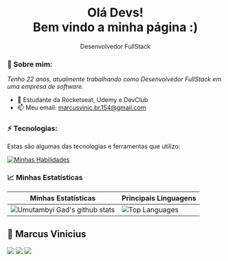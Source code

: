 <h1 align='center'>
  Olá Devs!
  <br/>
  Bem vindo a minha página :)
</h1>

<p align='center'>
  Desenvolvedor FullStack
</p>

### 📌 Sobre mim:

<p>
  <em>
    Tenho 22 anos, atualmente trabalhando como Desenvolvedor FullStack em uma empresa de software.
  </em>
</p>

- 🚀 Estudante da Rocketseat, Udemy e DevClub
- 📫 Meu email: marcusvinic.br.154@gmail.com

### ⚡ Tecnologias:

Estas são algumas das tecnologias e ferramentas que utilizo:

[![Minhas Habilidades](https://skillicons.dev/icons?i=html,css,js,ts,react,nextjs,styledcomponents,sass,docker,nodejs,firebase,mongodb
)](https://skillicons.dev)

### 📈 Minhas Estatísticas

| Minhas Estatísticas                                                                                                                                                            | Principais Linguagens                                                                                                                                                                     |
| ------------------------------------------------------------------------------------------------------------------------------------------------------------------------ | ---------------------------------------------------------------------------------------------------------------------------------------------------------------------------------- |
| ![Umutambyi Gad's github stats](https://github-readme-stats.vercel.app/api?username=marcusvinic2&show_icons=true&hide_border=true&count_private=true&theme=jolly) | ![Top Languages](https://github-readme-stats.vercel.app/api/top-langs/?username=marcusvinic2&langs_count=10&count_private=true&hide_border=true&theme=jolly&layout=compact) |

## 🔰 Marcus Vinicius
<div>
  <a href="https://instagram.com/mmarcus.silva" target="_blank"><img src="https://img.shields.io/badge/-Instagram-%23E4405F?style=for-the-badge&logo=instagram&logoColor=white" target="_blank"></a>
  <a href = "mailto:marcusvinic.br.154@gmail.com"><img src="https://img.shields.io/badge/Gmail-D14836?style=for-the-badge&logo=gmail&logoColor=white" target="_blank"></a>
  <a href="https://www.linkedin.com/in/marcusvinc" target="_blank"><img src="https://img.shields.io/badge/-LinkedIn-%230077B5?style=for-the-badge&logo=linkedin&logoColor=white" target="_blank"></a>
</div>


